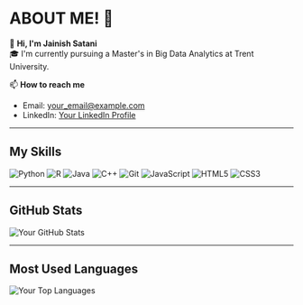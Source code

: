 # ABOUT ME! 👋

🌱 **Hi, I'm Jainish Satani**  
🎓 I'm currently pursuing a Master's in Big Data Analytics at Trent University.

📫 **How to reach me**  
- Email: [your_email@example.com](mailto:your_email@example.com)  
- LinkedIn: [Your LinkedIn Profile](https://linkedin.com/in/your-profile)  

---

## My Skills  
![Python](https://img.shields.io/badge/-Python-3776AB?logo=python&logoColor=white&style=for-the-badge)
![R](https://img.shields.io/badge/-R-276DC3?logo=r&logoColor=white&style=for-the-badge)
![Java](https://img.shields.io/badge/-Java-007396?logo=java&logoColor=white&style=for-the-badge)
![C++](https://img.shields.io/badge/-C++-00599C?logo=cplusplus&logoColor=white&style=for-the-badge)
![Git](https://img.shields.io/badge/-Git-F05032?logo=git&logoColor=white&style=for-the-badge)
![JavaScript](https://img.shields.io/badge/-JavaScript-F7DF1E?logo=javascript&logoColor=black&style=for-the-badge)
![HTML5](https://img.shields.io/badge/-HTML5-E34F26?logo=html5&logoColor=white&style=for-the-badge)
![CSS3](https://img.shields.io/badge/-CSS3-1572B6?logo=css3&logoColor=white&style=for-the-badge)

---

## GitHub Stats  
![Your GitHub Stats](https://github-readme-stats.vercel.app/api?username=your_github_username&show_icons=true&theme=dark)

---

## Most Used Languages  
![Your Top Languages](https://github-readme-stats.vercel.app/api/top-langs/?username=your_github_username&layout=compact&theme=dark)
